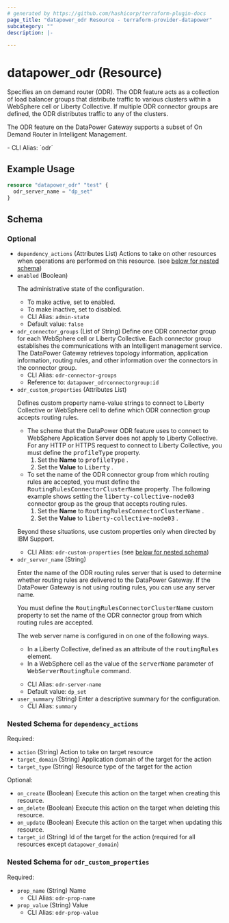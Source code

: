 ```yaml
---
# generated by https://github.com/hashicorp/terraform-plugin-docs
page_title: "datapower_odr Resource - terraform-provider-datapower"
subcategory: ""
description: |-
  
---
```


# datapower_odr (Resource)

<p>Specifies an on demand router (ODR). The ODR feature acts as a collection of load balancer groups that distribute traffic to various clusters within a WebSphere cell or Liberty Collective. If multiple ODR connector groups are defined, the ODR distributes traffic to any of the clusters.</p><p>The ODR feature on the DataPower Gateway supports a subset of On Demand Router in Intelligent Management.</p>
  - CLI Alias: `odr`

## Example Usage

```terraform
resource "datapower_odr" "test" {
  odr_server_name = "dp_set"
}
```

<!-- schema generated by tfplugindocs -->
## Schema

### Optional

- `dependency_actions` (Attributes List) Actions to take on other resources when operations are performed on this resource. (see [below for nested schema](#nestedatt--dependency_actions))
- `enabled` (Boolean) <p>The administrative state of the configuration.</p><ul><li>To make active, set to enabled.</li><li>To make inactive, set to disabled.</li></ul>
  - CLI Alias: `admin-state`
  - Default value: `false`
- `odr_connector_groups` (List of String) Define one ODR connector group for each WebSphere cell or Liberty Collective. Each connector group establishes the communications with an Intelligent management service. The DataPower Gateway retrieves topology information, application information, routing rules, and other information over the connectors in the connector group.
  - CLI Alias: `odr-connector-groups`
  - Reference to: `datapower_odrconnectorgroup:id`
- `odr_custom_properties` (Attributes List) <p>Defines custom property name-value strings to connect to Liberty Collective or WebSphere cell to define which ODR connection group accepts routing rules.</p><ul><li>The scheme that the DataPower ODR feature uses to connect to WebSphere Application Server does not apply to Liberty Collective. For any HTTP or HTTPS request to connect to Liberty Collective, you must define the <tt>profileType</tt> property. <ol><li>Set the <b>Name</b> to <tt>profileType</tt> .</li><li>Set the <b>Value</b> to <tt>Liberty</tt> .</li></ol></li><li>To set the name of the ODR connector group from which routing rules are accepted, you must define the <tt>RoutingRulesConnectorClusterName</tt> property. The following example shows setting the <tt>liberty-collective-node03</tt> connector group as the group that accepts routing rules. <ol><li>Set the <b>Name</b> to <tt>RoutingRulesConnectorClusterName</tt> .</li><li>Set the <b>Value</b> to <tt>liberty-collective-node03</tt> .</li></ol></li></ul><p>Beyond these situations, use custom properties only when directed by IBM Support.</p>
  - CLI Alias: `odr-custom-properties` (see [below for nested schema](#nestedatt--odr_custom_properties))
- `odr_server_name` (String) <p>Enter the name of the ODR routing rules server that is used to determine whether routing rules are delivered to the DataPower Gateway. If the DataPower Gateway is not using routing rules, you can use any server name.</p><p>You must define the <tt>RoutingRulesConnectorClusterName</tt> custom property to set the name of the ODR connector group from which routing rules are accepted.</p><p>The web server name is configured in on one of the following ways. <ul><li>In a Liberty Collective, defined as an attribute of the <tt>routingRules</tt> element.</li><li>In a WebSphere cell as the value of the <tt>serverName</tt> parameter of <tt>WebServerRoutingRule</tt> command.</li></ul></p>
  - CLI Alias: `odr-server-name`
  - Default value: `dp_set`
- `user_summary` (String) Enter a descriptive summary for the configuration.
  - CLI Alias: `summary`

<a id="nestedatt--dependency_actions"></a>
### Nested Schema for `dependency_actions`

Required:

- `action` (String) Action to take on target resource
- `target_domain` (String) Application domain of the target for the action
- `target_type` (String) Resource type of the target for the action

Optional:

- `on_create` (Boolean) Execute this action on the target when creating this resource.
- `on_delete` (Boolean) Execute this action on the target when deleting this resource.
- `on_update` (Boolean) Execute this action on the target when updating this resource.
- `target_id` (String) Id of the target for the action (required for all resources except `datapower_domain`)


<a id="nestedatt--odr_custom_properties"></a>
### Nested Schema for `odr_custom_properties`

Required:

- `prop_name` (String) Name
  - CLI Alias: `odr-prop-name`
- `prop_value` (String) Value
  - CLI Alias: `odr-prop-value`
